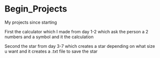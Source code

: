 # Begin_Projects
My projects since starting

First the calculator which I made from day 1-2 which ask the person a 2 numbers and a symbol and it the calculation

Second the star from day 3-7 which creates a star depending on what size u want and it creates a .txt file to save the star
